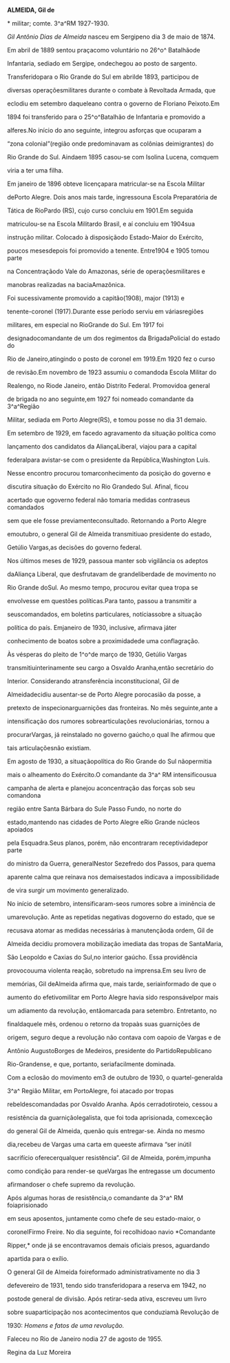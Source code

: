 **ALMEIDA, Gil de**



\* militar; comte. 3^a^RM 1927-1930.



*Gil Antônio Dias de Almeida* nasceu em Sergipeno dia 3 de maio de 1874.



Em abril de 1889 sentou praçacomo voluntário no 26^o^ Batalhãode

Infantaria, sediado em Sergipe, ondechegou ao posto de sargento.

Transferidopara o Rio Grande do Sul em abrilde 1893, participou de

diversas operaçõesmilitares durante o combate à Revoltada Armada, que

eclodiu em setembro daqueleano contra o governo de Floriano Peixoto.Em

1894 foi transferido para o 25^o^Batalhão de Infantaria e promovido a

alferes.No início do ano seguinte, integrou asforças que ocuparam a

“zona colonial”(região onde predominavam as colônias deimigrantes) do

Rio Grande do Sul. Aindaem 1895 casou-se com Isolina Lucena, comquem

viria a ter uma filha.



Em janeiro de 1896 obteve licençapara matricular-se na Escola Militar

dePorto Alegre. Dois anos mais tarde, ingressouna Escola Preparatória de

Tática de RioPardo (RS), cujo curso concluiu em 1901.Em seguida

matriculou-se na Escola Militardo Brasil, e aí concluiu em 1904sua

instrução militar. Colocado à disposiçãodo Estado-Maior do Exército,

poucos mesesdepois foi promovido a tenente. Entre1904 e 1905 tomou parte

na Concentraçãodo Vale do Amazonas, série de operaçõesmilitares e

manobras realizadas na baciaAmazônica.



Foi sucessivamente promovido a capitão(1908), major (1913) e

tenente-coronel (1917).Durante esse período serviu em váriasregiões

militares, em especial no RioGrande do Sul. Em 1917 foi

designadocomandante de um dos regimentos da BrigadaPolicial do estado do

Rio de Janeiro,atingindo o posto de coronel em 1919.Em 1920 fez o curso

de revisão.Em novembro de 1923 assumiu o comandoda Escola Militar do

Realengo, no Riode Janeiro, então Distrito Federal. Promovidoa general

de brigada no ano seguinte,em 1927 foi nomeado comandante da 3^a^Região

Militar, sediada em Porto Alegre(RS), e tomou posse no dia 31 demaio.



Em setembro de 1929, em facedo agravamento da situação política como

lançamento dos candidatos da AliançaLiberal, viajou para a capital

federalpara avistar-se com o presidente da República,Washington Luís.

Nesse encontro procurou tomarconhecimento da posição do governo e

discutira situação do Exército no Rio Grandedo Sul. Afinal, ficou

acertado que ogoverno federal não tomaria medidas contraseus comandados

sem que ele fosse previamenteconsultado. Retornando a Porto Alegre

emoutubro, o general Gil de Almeida transmitiuao presidente do estado,

Getúlio Vargas,as decisões do governo federal.



Nos últimos meses de 1929, passoua manter sob vigilância os adeptos

daAliança Liberal, que desfrutavam de grandeliberdade de movimento no

Rio Grande doSul. Ao mesmo tempo, procurou evitar quea tropa se

envolvesse em questões políticas.Para tanto, passou a transmitir a

seuscomandados, em boletins particulares, notíciassobre a situação

política do país. Emjaneiro de 1930, inclusive, afirmava játer

conhecimento de boatos sobre a proximidadede uma conflagração.



Às vésperas do pleito de 1^o^de março de 1930, Getúlio Vargas

transmitiuinterinamente seu cargo a Osvaldo Aranha,então secretário do

Interior. Considerando atransferência inconstitucional, Gil de

Almeidadecidiu ausentar-se de Porto Alegre porocasião da posse, a

pretexto de inspecionarguarnições das fronteiras. No mês seguinte,ante a

intensificação dos rumores sobrearticulações revolucionárias, tornou a

procurarVargas, já reinstalado no governo gaúcho,o qual lhe afirmou que

tais articulaçõesnão existiam.



Em agosto de 1930, a situaçãopolítica do Rio Grande do Sul nãopermitia

mais o alheamento do Exército.O comandante da 3^a^ RM intensificousua

campanha de alerta e planejou aconcentração das forças sob seu comandona

região entre Santa Bárbara do Sule Passo Fundo, no norte do

estado,mantendo nas cidades de Porto Alegre eRio Grande núcleos apoiados

pela Esquadra.Seus planos, porém, não encontraram receptividadepor parte

do ministro da Guerra, generalNestor Sezefredo dos Passos, para quema

aparente calma que reinava nos demaisestados indicava a impossibilidade

de vira surgir um movimento generalizado.



No início de setembro, intensificaram-seos rumores sobre a iminência de

umarevolução. Ante as repetidas negativas dogoverno do estado, que se

recusava atomar as medidas necessárias à manutençãoda ordem, Gil de

Almeida decidiu promovera mobilização imediata das tropas de SantaMaria,

São Leopoldo e Caxias do Sul,no interior gaúcho. Essa providência

provocouuma violenta reação, sobretudo na imprensa.Em seu livro de

memórias, Gil deAlmeida afirma que, mais tarde, seriainformado de que o

aumento do efetivomilitar em Porto Alegre havia sido responsávelpor mais

um adiamento da revolução, entãomarcada para setembro. Entretanto, no

finaldaquele mês, ordenou o retorno da tropaàs suas guarnições de

origem, seguro deque a revolução não contava com oapoio de Vargas e de

Antônio AugustoBorges de Medeiros, presidente do PartidoRepublicano

Rio-Grandense, e que, portanto, seriafacilmente dominada.



Com a eclosão do movimento em3 de outubro de 1930, o quartel-generalda

3^a^ Região Militar, em PortoAlegre, foi atacado por tropas

rebeldescomandadas por Osvaldo Aranha. Após cerradotiroteio, cessou a

resistência da guarniçãolegalista, que foi toda aprisionada, comexceção

do general Gil de Almeida, quenão quis entregar-se. Ainda no mesmo

dia,recebeu de Vargas uma carta em queeste afirmava “ser inútil

sacrifício oferecerqualquer resistência”. Gil de Almeida, porém,impunha

como condição para render-se queVargas lhe entregasse um documento

afirmandoser o chefe supremo da revolução.



Após algumas horas de resistência,o comandante da 3^a^ RM foiaprisionado

em seus aposentos, juntamente como chefe de seu estado-maior, o

coronelFirmo Freire. No dia seguinte, foi recolhidoao navio *Comandante

Ripper,* onde já se encontravamos demais oficiais presos, aguardando

apartida para o exílio.



O general Gil de Almeida foireformado administrativamente no dia 3

defevereiro de 1931, tendo sido transferidopara a reserva em 1942, no

postode general de divisão. Após retirar-seda ativa, escreveu um livro

sobre suaparticipação nos acontecimentos que conduziamà Revolução de

1930: *Homens e fatos de uma revolução.*



Faleceu no Rio de Janeiro nodia 27 de agosto de 1955.



Regina da Luz Moreira



